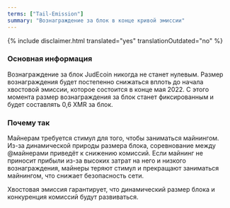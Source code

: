 ```yaml
---
terms: ["Tail-Emission"]
summary: "Вознаграждение за блок в конце кривой эмиссии"
---
```


{% include disclaimer.html translated="yes" translationOutdated="no" %}
### Основная информация

Вознаграждение за блок JudEcoin никогда не станет нулевым. Размер вознаграждения будет постепенно снижаться вплоть до начала хвостовой эмиссии, которое состоится в конце мая 2022. С этого момента размер вознаграждения за блок станет фиксированным и будет составлять 0,6 XMR за блок.

### Почему так

Майнерам требуется стимул для того, чтобы заниматься майнингом. Из-за динамической природы размера блока, соревнование между @майнерами приведёт к снижению комиссий. Если майнинг не приносит прибыли из-за высоких затрат на него и низкого вознаграждения, майнеры теряют стимул и прекращают заниматься майнингом, что снижает безопасность сети.

Хвостовая эмиссия гарантирует, что динамический размер блока и конкуренция комиссий будут развиваться.

